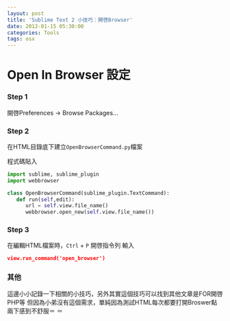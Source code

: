 ```yaml
---
layout: post
title: 'Sublime Text 2 小技巧：開啓Browser'
date: 2012-01-15 05:30:00
categories: Tools
tags: osx
---
```


# Open In Browser 設定

### Step 1
開啓Preferences -> Browse Packages...

<!--more-->

### Step 2
在HTML目錄底下建立<code>OpenBrowserCommand.py</code>檔案

程式碼貼入

~~~python
import sublime, sublime_plugin
import webbrowser

class OpenBrowserCommand(sublime_plugin.TextCommand):
   def run(self,edit):
      url = self.view.file_name()
      webbrowser.open_new(self.view.file_name())
~~~

### Step 3
在編輯HTML檔案時，<code>Ctrl</code> + <code>P</code> 開啓指令列
輸入

~~~json
view.run_command('open_browser')
~~~

### 其他

這邊小小記錄一下相關的小技巧，另外其實這個技巧可以找到其他文章是FOR開啓PHP等
但因為小弟沒有這個需求，單純因為測試HTML每次都要打開Broswer點兩下感到不舒服＝ ＝
